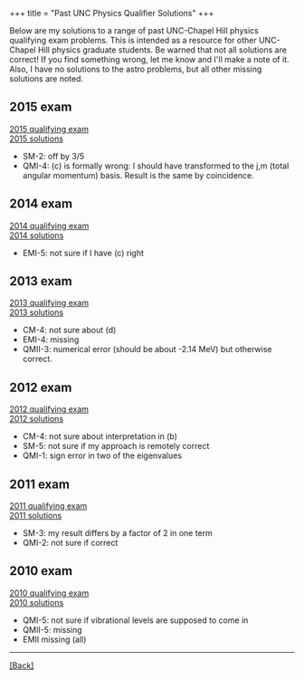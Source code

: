 +++
title = "Past UNC Physics Qualifier Solutions"
+++

Below are my solutions to a range of past UNC-Chapel Hill physics qualifying exam problems.  This is intended as a resource for other UNC-Chapel Hill physics graduate students.  Be warned that not all solutions are correct!  If you find something wrong, let me know and I'll make a note of it.  Also, I have no solutions to the astro problems, but all other missing solutions are noted.

## 2015 exam  
[2015 qualifying exam](/pdf/DWE_2015.pdf)  
[2015 solutions](/pdf/Sten_qual_2015_solutions.PDF)  
* SM-2: off by 3/5
* QMI-4: (c) is formally wrong:  I should have transformed to the j,m (total angular momentum) basis.  Result is the same by coincidence.

## 2014 exam  
[2014 qualifying exam](/pdf/DWE_2014.pdf)  
[2014 solutions](/pdf/Sten_qual_2014_solutions.PDF)  
* EMI-5: not sure if I have (c) right

## 2013 exam  
[2013 qualifying exam](/pdf/DWE_2013.pdf)  
[2013 solutions](/pdf/Sten_qual_2013_solutions.PDF)  
* CM-4: not sure about (d)
* EMI-4: missing
* QMII-3: numerical error (should be about -2.14 MeV) but otherwise correct.

## 2012 exam  
[2012 qualifying exam](/pdf/DWE_2012.pdf)  
[2012 solutions](/pdf/Sten_qual_2012_solutions.PDF)  
* CM-4: not sure about interpretation in (b)
* SM-5: not sure if my approach is remotely correct
* QMI-1: sign error in two of the eigenvalues

## 2011 exam  
[2011 qualifying exam](/pdf/DWE_2011.pdf)  
[2011 solutions](/pdf/Sten_qual_2011_solutions.PDF)  
* SM-3: my result differs by a factor of 2 in one term
* QMI-2: not sure if correct

## 2010 exam  
[2010 qualifying exam](/pdf/DWE_2010.pdf)  
[2010 solutions](/pdf/Sten_qual_2010_solutions.PDF)  
* QMI-5: not sure if vibrational levels are supposed to come in
* QMII-5: missing
* EMII missing (all)

---

[[Back]](../other/)